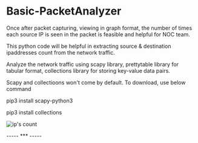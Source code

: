 # Basic-PacketAnalyzer

Once after packet capturing, viewing in graph format, the number of times each source IP is seen in the packet is feasible and helpful for NOC team.

This python code will be helpful in extracting source & destination ipaddresses count from the network traffic.

Analyze the network traffic using scapy library, prettytable library for tabular format, collections library for storing key-value data pairs.

Scapy and collectioons won't come by default. To download, use below command

pip3 install scapy-python3

pip3 install collections

![ip's count](https://user-images.githubusercontent.com/74539498/99469729-60f66f00-2969-11eb-9541-483fe0360d79.png)




----- ***  -----

